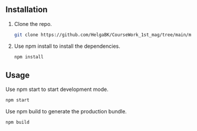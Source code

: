 ## Installation

1. Clone the repo.
   ```sh
   git clone https://github.com/HelgaBK/CourseWork_1st_mag/tree/main/mekarpo.git
   ```
2. Use npm install to install the dependencies.
    ```sh
    npm install
    ```

<!-- USAGE EXAMPLES -->
## Usage

Use npm start to start development mode.
```sh
npm start
```
Use npm build to generate the production bundle.
```sh
npm build
```